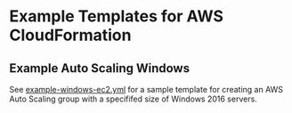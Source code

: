 # Example Templates for AWS CloudFormation

## Example Auto Scaling Windows

See [example-windows-ec2.yml](example-windows-ec2.yml) for a sample template for
creating an AWS Auto Scaling group with a specififed size of Windows 2016 servers.